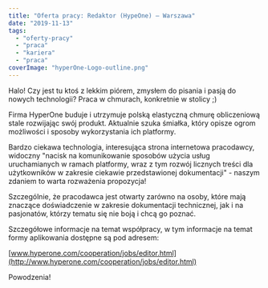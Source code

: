 ```yaml
---
title: "Oferta pracy: Redaktor (HypeOne) – Warszawa"
date: "2019-11-13"
tags:
  - "oferty-pracy"
  - "praca"
  - "kariera"
  - "praca"
coverImage: "hyperOne-Logo-outline.png"
---
```


Halo! Czy jest tu ktoś z lekkim piórem, zmysłem do pisania i pasją do nowych
technologii? Praca w chmurach, konkretnie w stolicy ;)

Firma HyperOne buduje i utrzymuje polską elastyczną chmurę obliczeniową stale
rozwijając swój produkt. Aktualnie szuka śmiałka, który opisze ogrom możliwości
i sposoby wykorzystania ich platformy.

Bardzo ciekawa technologia, interesująca strona internetowa pracodawcy, widoczny
"nacisk na komunikowanie sposobów użycia usług uruchamianych w ramach platformy,
wraz z tym rozwój licznych treści dla użytkowników w zakresie ciekawie
przedstawionej dokumentacji" - naszym zdaniem to warta rozważenia propozycja!

Szczególnie, że pracodawca jest otwarty zarówno na osoby, które mają znaczące
doświadczenie w zakresie dokumentacji technicznej, jak i na pasjonatów, którzy
tematu się nie boją i chcą go poznać.

Szczegółowe informacje na temat współpracy, w tym informacje na temat formy
aplikowania dostępne są pod adresem:

[www.hyperone.com/cooperation/jobs/editor.html](http://www.hyperone.com/cooperation/jobs/editor.html)

Powodzenia!
